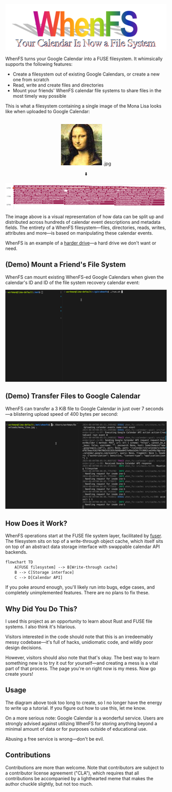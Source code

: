 ![whenfs your calendar is now a filesystem](images/wordart-3.png)

WhenFS turns your Google Calendar into a FUSE filesystem. It whimsically supports the following features:

- Create a filesystem out of existing Google Calendars, or create a new one from scratch
- Read, write and create files and directories
- Mount your friends' WhenFS calendar file systems to share files in the most timely way possible

This is what a filesystem containing a single image of the Mona Lisa looks like when uploaded to Google Calendar:

<p align="center">
  <br>
  <img src="images/mona_lisa.jpg" /> .jpg
</p>

<p align="center">
  ⬇️
</p>

![calendar screenshot](images/calendar_screenshot.png)

The image above is a visual representation of how data can be split up and distributed across hundreds of calendar event descriptions and metadata fields.
The entirety of a WhenFS filesystem—files, directories, reads, writes, attributes and more—is based on manipulating these calendar events.

WhenFS is an example of a [harder drive](http://tom7.org/harder/)—a hard drive we don't want or need.

## (Demo) Mount a Friend's File System

WhenFS can mount existing WhenFS-ed Google Calendars when given the calendar's ID and ID of the file system recovery calendar event:

![demo](images/demo_cat.gif)

## (Demo) Transfer Files to Google Calendar

WhenFS can transfer a 3 KiB file to Google Calendar in just over 7 seconds—a blistering upload speed of 400 bytes per second:

![demo](images/demo.gif)

## How Does it Work?

WhenFS operations start at the FUSE file system layer, facilitated by [fuser](https://github.com/cberner/fuser). The filesystem sits on top of a write-through object cache, which itself sits on top of an abstract data storage interface with swappable calendar API backends.

```mermaid
flowchart TD
    A[FUSE filesystem] --> B[Write-through cache]
    B --> C[Storage interface]
    C --> D[Calendar API]
```

If you poke around enough, you'll likely run into bugs, edge cases, and completely unimplemented features. There are no plans to fix these.

## Why Did You Do This?

I used this project as an opportunity to learn about Rust and FUSE file systems. I also think it's hilarious.

Visitors interested in the code should note that this is an irredeemably messy codebase—it's full of hacks, unidiomatic code, and wildly poor design decisions.

However, visitors should also note that that's okay. The best way to learn something new is to try it out for yourself—and creating a mess is a vital part of that process. The page you're on right now is my mess. Now go create yours!

## Usage

The diagram above took too long to create, so I no longer have the energy to write up a tutorial. If you figure out how to use this, let me know.

On a more serious note: Google Calendar is a wonderful service. Users are strongly advised against utilizing WhenFS for storing anything beyond a minimal amount of data or for purposes outside of educational use. 

Abusing a free service is wrong—don't be evil.

## Contributions

Contributions are more than welcome.
Note that contributors are subject to a contributor license agreement ("CLA"), which requires that all
contributions be accompanied by a lighthearted meme that makes the author chuckle slightly, but not too much.
